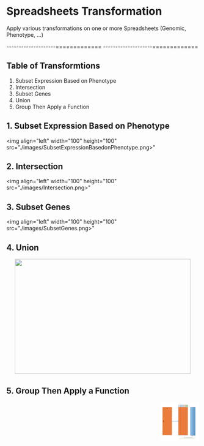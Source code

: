 # Spreadsheets Transformation
Apply various transformations on one or more Spreadsheets (Genomic, Phenotype, ...)

--------------------=============
--------------------=============

## Table of Transformtions

1. Subset Expression Based on Phenotype
2. Intersection
3. Subset Genes
4. Union
5. Group Then Apply a Function

## 1. Subset Expression Based on Phenotype

<img align="left" width="100" height="100" src="./images/SubsetExpressionBasedonPhenotype.png>"

## 2. Intersection

<img align="left" width="100" height="100" src="./images/Intersection.png>"

## 3. Subset Genes

<img align="left" width="100" height="100" src="./images/SubsetGenes.png>"


## 4. Union

<p align="center">
  <img width="460" height="300" src="./images/Union.png>"
  <img width="460" height="300" src="http://www.fillmurray.com/460/300">
</p>


## 5. Group Then Apply a Function

<img align="right" width="100" height="100" src="./images/GroupThenApplyaFunction.png">


